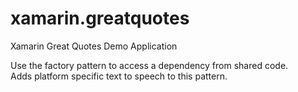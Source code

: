 # xamarin.greatquotes
Xamarin Great Quotes Demo Application

Use the factory pattern to access a dependency from shared code.\
Adds platform specific text to speech to this pattern.
